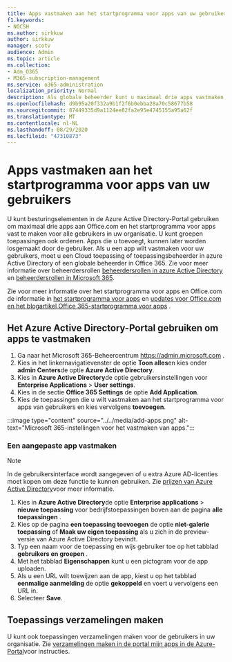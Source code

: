 ```yaml
---
title: Apps vastmaken aan het startprogramma voor apps van uw gebruikers
f1.keywords:
- NOCSH
ms.author: sirkkuw
author: sirkkuw
manager: scotv
audience: Admin
ms.topic: article
ms.collection:
- Adm_O365
- M365-subscription-management
ms.service: o365-administration
localization_priority: Normal
description: Als globale beheerder kunt u maximaal drie apps vastmaken aan het startprogramma voor apps van uw gebruikers.
ms.openlocfilehash: d9b95a20f332a9b1f2f6b0ebba28a70c58677b58
ms.sourcegitcommit: 87449335d9a1124ee82fa2e95e4745155a95a62f
ms.translationtype: MT
ms.contentlocale: nl-NL
ms.lasthandoff: 08/29/2020
ms.locfileid: "47310873"
---
```

# <a name="pin-apps-to-your-users-app-launcher"></a>Apps vastmaken aan het startprogramma voor apps van uw gebruikers

U kunt besturingselementen in de Azure Active Directory-Portal gebruiken om maximaal drie apps aan Office.com en het startprogramma voor apps vast te maken voor alle gebruikers in uw organisatie. U kunt groepen toepassingen ook ordenen. Apps die u toevoegt, kunnen later worden losgemaakt door de gebruiker. Als u een app wilt vastmaken voor uw gebruikers, moet u een Cloud toepassing of toepassingsbeheerder in azure Active Directory of een globale beheerder in Office 365. Zie voor meer informatie over beheerdersrollen [beheerdersrollen in azure Active Directory](https://docs.microsoft.com/azure/active-directory/users-groups-roles/directory-assign-admin-roles) en [beheerdersrollen in Microsoft 365](../add-users/about-admin-roles.md). 

Zie voor meer informatie over het startprogramma voor apps en Office.com de informatie in [het startprogramma voor apps](https://support.microsoft.com/office/79f12104-6fed-442f-96a0-eb089a3f476a) en [updates voor Office.com en het blogartikel Office 365-startprogramma voor apps](https://techcommunity.microsoft.com/t5/office-365-blog/updates-to-office-com-and-the-office-365-app-launcher/ba-p/1150503) .

## <a name="use-the-azure-active-directory-portal-to-pin-apps"></a>Het Azure Active Directory-Portal gebruiken om apps te vastmaken

1. Ga naar het Microsoft 365-Beheercentrum <a href="https://go.microsoft.com/fwlink/p/?linkid=2024339" target="_blank">https://admin.microsoft.com</a> .
2. Kies in het linkernavigatievenster de optie **Toon alles**en kies onder **admin Centers**de optie **Azure Active Directory**.
3. Kies in **Azure Active Directory**de optie gebruikersinstellingen voor **Enterprise Applications**  >  **User settings**.
4. Kies in de sectie **Office 365 Settings** de optie **Add Application**.
5. Kies de toepassingen die u wilt vastmaken aan het startprogramma voor apps van gebruikers en kies vervolgens **toevoegen**.

:::image type="content" source="../../media/add-apps.png" alt-text="Microsoft 365-instellingen voor het vastmaken van apps.":::

### <a name="pin-a-custom-app"></a>Een aangepaste app vastmaken

> [!NOTE]
> In de gebruikersinterface wordt aangegeven of u extra Azure AD-licenties moet kopen om deze functie te kunnen gebruiken. Zie [prijzen van Azure Active Directory](https://azure.microsoft.com/pricing/details/active-directory/)voor meer informatie.

1. Kies in **Azure Active Directory**de optie **Enterprise applications**  >  **nieuwe toepassing** voor bedrijfstoepassingen boven aan de pagina **alle toepassingen** .
2. Kies op de pagina **een toepassing toevoegen** de optie **niet-galerie toepassing** of **Maak uw eigen toepassing** als u zich in de preview-versie van Azure Active Directory bevindt. 
3. Typ een naam voor de toepassing en wijs gebruiker toe op het tabblad **gebruikers en groepen** .
4. Met het tabblad **Eigenschappen** kunt u een pictogram voor de app uploaden.
5. Als u een URL wilt toewijzen aan de app, kiest u op het tabblad **eenmalige aanmelding** de optie **gekoppeld** en voert u vervolgens een URL in.
6. Selecteer **Save**.

## <a name="create-application-collections"></a>Toepassings verzamelingen maken

U kunt ook toepassingen verzamelingen maken voor de gebruikers in uw organisatie. Zie [verzamelingen maken in de portal mijn apps in de Azure-Portal](https://docs.microsoft.com/azure/active-directory/manage-apps/access-panel-collections)voor instructies.